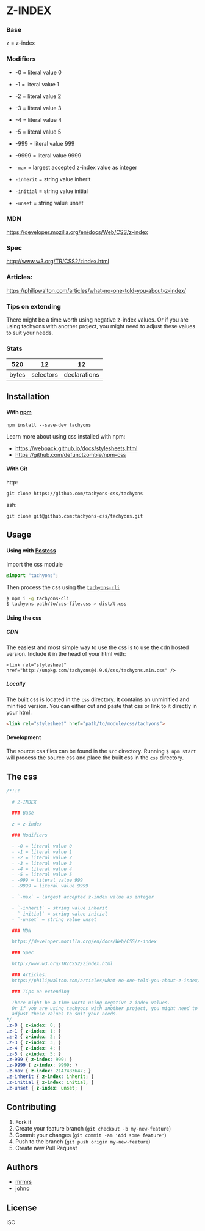 

# Z-INDEX

### Base

z = z-index

### Modifiers

- -0 = literal value 0
- -1 = literal value 1
- -2 = literal value 2
- -3 = literal value 3
- -4 = literal value 4
- -5 = literal value 5
- -999 = literal value 999
- -9999 = literal value 9999

- `-max` = largest accepted z-index value as integer

- `-inherit` = string value inherit
- `-initial` = string value initial
- `-unset` = string value unset

### MDN

https://developer.mozilla.org/en/docs/Web/CSS/z-index

### Spec

http://www.w3.org/TR/CSS2/zindex.html

### Articles:
https://philipwalton.com/articles/what-no-one-told-you-about-z-index/

### Tips on extending

There might be a time worth using negative z-index values.
Or if you are using tachyons with another project, you might need to
adjust these values to suit your needs.


### Stats

520 | 12 | 12
---|---|---
bytes | selectors | declarations

## Installation

#### With [npm](https://npmjs.com)

```
npm install --save-dev tachyons
```

Learn more about using css installed with npm:
* https://webpack.github.io/docs/stylesheets.html
* https://github.com/defunctzombie/npm-css

#### With Git

http:
```
git clone https://github.com/tachyons-css/tachyons
```

ssh:
```
git clone git@github.com:tachyons-css/tachyons.git
```

## Usage

#### Using with [Postcss](https://github.com/postcss/postcss)

Import the css module

```css
@import "tachyons";
```

Then process the css using the [`tachyons-cli`](https://github.com/tachyons-css/tachyons-cli)

```sh
$ npm i -g tachyons-cli
$ tachyons path/to/css-file.css > dist/t.css
```

#### Using the css

##### CDN
The easiest and most simple way to use the css is to use the cdn hosted version. Include it in the head of your html with:

```
<link rel="stylesheet" href="http://unpkg.com/tachyons@4.9.0/css/tachyons.min.css" />
```

##### Locally
The built css is located in the `css` directory. It contains an unminified and minified version.
You can either cut and paste that css or link to it directly in your html.

```html
<link rel="stylesheet" href="path/to/module/css/tachyons">
```

#### Development

The source css files can be found in the `src` directory.
Running `$ npm start` will process the source css and place the built css in the `css` directory.

## The css

```css
/*!!!

  # Z-INDEX

  ### Base

  z = z-index

  ### Modifiers

  - -0 = literal value 0
  - -1 = literal value 1
  - -2 = literal value 2
  - -3 = literal value 3
  - -4 = literal value 4
  - -5 = literal value 5
  - -999 = literal value 999
  - -9999 = literal value 9999

  - `-max` = largest accepted z-index value as integer

  - `-inherit` = string value inherit
  - `-initial` = string value initial
  - `-unset` = string value unset

  ### MDN

  https://developer.mozilla.org/en/docs/Web/CSS/z-index

  ### Spec

  http://www.w3.org/TR/CSS2/zindex.html

  ### Articles:
  https://philipwalton.com/articles/what-no-one-told-you-about-z-index/

  ### Tips on extending

  There might be a time worth using negative z-index values.
  Or if you are using tachyons with another project, you might need to
  adjust these values to suit your needs.
*/
.z-0 { z-index: 0; }
.z-1 { z-index: 1; }
.z-2 { z-index: 2; }
.z-3 { z-index: 3; }
.z-4 { z-index: 4; }
.z-5 { z-index: 5; }
.z-999 { z-index: 999; }
.z-9999 { z-index: 9999; }
.z-max { z-index: 2147483647; }
.z-inherit { z-index: inherit; }
.z-initial { z-index: initial; }
.z-unset { z-index: unset; }
```

## Contributing

1. Fork it
2. Create your feature branch (`git checkout -b my-new-feature`)
3. Commit your changes (`git commit -am 'Add some feature'`)
4. Push to the branch (`git push origin my-new-feature`)
5. Create new Pull Request

## Authors

* [mrmrs](http://mrmrs.io)
* [johno](http://johnotander.com)

## License

ISC

